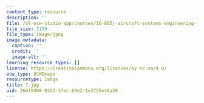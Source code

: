 ```yaml
---
content_type: resource
description: ''
file: /ol-ocw-studio-app/courses/16-885j-aircraft-systems-engineering-fall-2005/266f0d0892b21fec64e21e3755e46a39_7.jpg
file_size: 2159
file_type: image/jpeg
image_metadata:
  caption: ''
  credit: ''
  image-alt: ''
learning_resource_types: []
license: https://creativecommons.org/licenses/by-nc-sa/4.0/
ocw_type: OCWImage
resourcetype: Image
title: 7.jpg
uid: 266f0d08-92b2-1fec-64e2-1e3755e46a39
---
```

